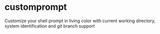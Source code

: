 # customprompt
Customize your shell prompt in living color with current working directory, system identification and git branch support
